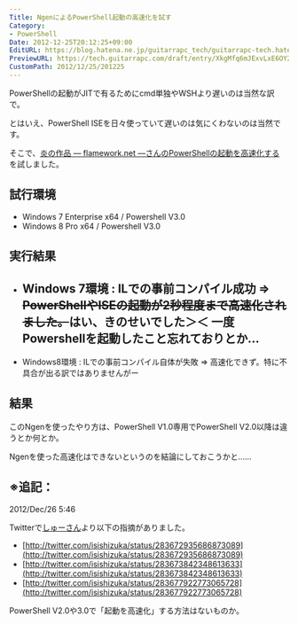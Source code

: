 ```yaml
---
Title: NgenによるPowerShell起動の高速化を試す
Category:
- PowerShell
Date: 2012-12-25T20:12:25+09:00
EditURL: https://blog.hatena.ne.jp/guitarrapc_tech/guitarrapc-tech.hatenablog.com/atom/entry/6802418398340181959
PreviewURL: https://tech.guitarrapc.com/draft/entry/XkgMfq6mJExvLxE6OY2ho6uOc90
CustomPath: 2012/12/25/201225
---
```


<!--
Date: 2012-12-25T20:12:25+09:00
URL: https://tech.guitarrapc.com/entry/2012/12/25/201225
-->

PowerShellの起動がJITで有るためにcmd単独やWSHより遅いのは当然な訳で。

とはいえ、PowerShell ISEを日々使っていて遅いのは気にくわないのは当然です。

そこで、<a href="http://flamework.net/powershell-%e3%81%ae%e8%b5%b7%e5%8b%95%e3%82%92%e9%ab%98%e9%80%9f%e5%8c%96%e3%81%99%e3%82%8b/" target="_blank">炎の作品 ― flamework.net ―さんのPowerShellの起動を高速化する</a> を試しました。

## 試行環境

- Windows 7 Enterprise x64 / Powershell V3.0
- Windows 8 Pro x64 / Powershell V3.0

## 実行結果

- Windows 7環境 : ILでの事前コンパイル成功 =&gt; <del datetime="2012-12-25T20:51:15+00:00">PowerShellやISEの起動が2秒程度まで高速化されました。</del>はい、きのせいでした＞＜ 一度Powershellを起動したこと忘れておりとか…
	-
- Windows8環境 : ILでの事前コンパイル自体が失敗 =&gt; 高速化できず。特に不具合が出る訳ではありませんがー

## 結果

このNgenを使ったやり方は、PowerShell V1.0専用でPowerShell V2.0以降は違うとか何とか。

Ngenを使った高速化はできないというのを結論にしておこうかと……

## ※追記：

2012/Dec/26 5:46

Twitterで[しゅーさん](https://twitter.com/isishizuka)より以下の指摘がありました。

* [http://twitter.com/isishizuka/status/283672935686873089](http://twitter.com/isishizuka/status/283672935686873089)
* [http://twitter.com/isishizuka/status/283673842348613633](http://twitter.com/isishizuka/status/283673842348613633)
* [http://twitter.com/isishizuka/status/283677922773065728](http://twitter.com/isishizuka/status/283677922773065728)

PowerShell V2.0や3.0で「起動を高速化」する方法はないものか。
